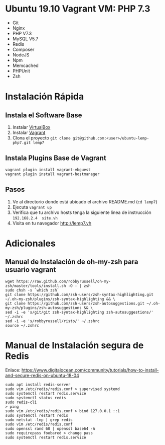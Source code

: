 # Ubuntu 19.10 Vagrant VM: PHP 7.3
* Git
* Nginx
* PHP V7.3
* MySQL V5.7
* Redis
* Composer
* NodeJS
* Npm
* Memcached
* PHPUnit
* Zsh

# Instalación Rápida
## Instala el Software Base
1. Instalar [VirtualBox](https://www.virtualbox.org/wiki/Downloads)
2. Instalar [Vagrant](https://www.vagrantup.com)
3. Clona el proyecto `git clone git@github.com:<user>/ubuntu-lemp-php7.git lemp7`

## Instala Plugins Base de Vagrant
```
vagrant plugin install vagrant-vbguest
vagrant plugin install vagrant-hostmanager
```

## Pasos
1. Ve al directorio donde está ubicado el archivo README.md (`cd lemp7`)
2. Ejecuta `vagrant up`
3. Verifica que tu archivo hosts tenga la siguiente linea de instrucción `192.168.2.4  site.vh`
4. Visita en tu navegador http://lemp7.vh

# Adicionales

## Manual de Instalación de oh-my-zsh para usuario vagrant
```
wget https://raw.github.com/robbyrussell/oh-my-zsh/master/tools/install.sh -O - | zsh
sudo chsh -s `which zsh`
git clone https://github.com/zsh-users/zsh-syntax-highlighting.git ~/.oh-my-zsh/plugins/zsh-syntax-highlighting && \
git clone https://github.com/zsh-users/zsh-autosuggestions.git ~/.oh-my-zsh/plugins/zsh-autosuggestions && \
sed -i -e 's/git/git zsh-syntax-highlighting zsh-autosuggestions/' ~/.zshrc
sed -i -e 's/robbyrussell/risto/' ~/.zshrc
source ~/.zshrc
```

# Manual de Instalación segura de Redis
Enlace: https://www.digitalocean.com/community/tutorials/how-to-install-and-secure-redis-on-ubuntu-18-04
 ```
sudo apt install redis-server
sudo vim /etc/redis/redis.conf > supervised systemd
sudo systemctl restart redis.service
sudo systemctl status redis
sudo redis-cli
> ping
sudo vim /etc/redis/redis.conf > bind 127.0.0.1 ::1
sudo systemctl restart redis
sudo netstat -lnp | grep redis
sudo vim /etc/redis/redis.conf
sudo openssl rand 60 | openssl base64 -A
sudo requirepass foobared > change pass
sudo systemctl restart redis.service
```
